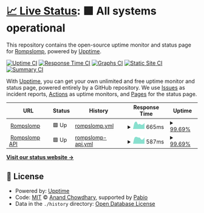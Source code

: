 # [📈 Live Status](https://rompslomp.github.io/upptime): <!--live status--> **🟩 All systems operational**

This repository contains the open-source uptime monitor and status page for [Rompslomp](https://rompslomp.github.io/upptime), powered by [Upptime](https://github.com/upptime/upptime).

[![Uptime CI](https://github.com/rompslomp/upptime/workflows/Uptime%20CI/badge.svg)](https://github.com/rompslomp/upptime/actions?query=workflow%3A%22Uptime+CI%22)
[![Response Time CI](https://github.com/rompslomp/upptime/workflows/Response%20Time%20CI/badge.svg)](https://github.com/rompslomp/upptime/actions?query=workflow%3A%22Response+Time+CI%22)
[![Graphs CI](https://github.com/rompslomp/upptime/workflows/Graphs%20CI/badge.svg)](https://github.com/rompslomp/upptime/actions?query=workflow%3A%22Graphs+CI%22)
[![Static Site CI](https://github.com/rompslomp/upptime/workflows/Static%20Site%20CI/badge.svg)](https://github.com/rompslomp/upptime/actions?query=workflow%3A%22Static+Site+CI%22)
[![Summary CI](https://github.com/rompslomp/upptime/workflows/Summary%20CI/badge.svg)](https://github.com/rompslomp/upptime/actions?query=workflow%3A%22Summary+CI%22)

With [Upptime](https://upptime.js.org), you can get your own unlimited and free uptime monitor and status page, powered entirely by a GitHub repository. We use [Issues](https://github.com/rompslomp/upptime/issues) as incident reports, [Actions](https://github.com/rompslomp/upptime/actions) as uptime monitors, and [Pages](https://rompslomp.github.io/upptime) for the status page.

<!--start: status pages-->
<!-- This summary is generated by Upptime (https://github.com/upptime/upptime) -->
<!-- Do not edit this manually, your changes will be overwritten -->
<!-- prettier-ignore -->
| URL | Status | History | Response Time | Uptime |
| --- | ------ | ------- | ------------- | ------ |
| <img alt="" src="https://icons.duckduckgo.com/ip3/app.rompslomp.nl.ico" height="13"> [Rompslomp](https://app.rompslomp.nl/up) | 🟩 Up | [rompslomp.yml](https://github.com/rompslomp/uptime/commits/HEAD/history/rompslomp.yml) | <details><summary><img alt="Response time graph" src="./graphs/rompslomp/response-time-week.png" height="20"> 665ms</summary><br><a href="https://status.rompslomp.nl/history/rompslomp"><img alt="Response time 554" src="https://img.shields.io/endpoint?url=https%3A%2F%2Fraw.githubusercontent.com%2Frompslomp%2Fuptime%2FHEAD%2Fapi%2Frompslomp%2Fresponse-time.json"></a><br><a href="https://status.rompslomp.nl/history/rompslomp"><img alt="24-hour response time 536" src="https://img.shields.io/endpoint?url=https%3A%2F%2Fraw.githubusercontent.com%2Frompslomp%2Fuptime%2FHEAD%2Fapi%2Frompslomp%2Fresponse-time-day.json"></a><br><a href="https://status.rompslomp.nl/history/rompslomp"><img alt="7-day response time 665" src="https://img.shields.io/endpoint?url=https%3A%2F%2Fraw.githubusercontent.com%2Frompslomp%2Fuptime%2FHEAD%2Fapi%2Frompslomp%2Fresponse-time-week.json"></a><br><a href="https://status.rompslomp.nl/history/rompslomp"><img alt="30-day response time 596" src="https://img.shields.io/endpoint?url=https%3A%2F%2Fraw.githubusercontent.com%2Frompslomp%2Fuptime%2FHEAD%2Fapi%2Frompslomp%2Fresponse-time-month.json"></a><br><a href="https://status.rompslomp.nl/history/rompslomp"><img alt="1-year response time 554" src="https://img.shields.io/endpoint?url=https%3A%2F%2Fraw.githubusercontent.com%2Frompslomp%2Fuptime%2FHEAD%2Fapi%2Frompslomp%2Fresponse-time-year.json"></a></details> | <details><summary><a href="https://status.rompslomp.nl/history/rompslomp">99.69%</a></summary><a href="https://status.rompslomp.nl/history/rompslomp"><img alt="All-time uptime 99.98%" src="https://img.shields.io/endpoint?url=https%3A%2F%2Fraw.githubusercontent.com%2Frompslomp%2Fuptime%2FHEAD%2Fapi%2Frompslomp%2Fuptime.json"></a><br><a href="https://status.rompslomp.nl/history/rompslomp"><img alt="24-hour uptime 97.82%" src="https://img.shields.io/endpoint?url=https%3A%2F%2Fraw.githubusercontent.com%2Frompslomp%2Fuptime%2FHEAD%2Fapi%2Frompslomp%2Fuptime-day.json"></a><br><a href="https://status.rompslomp.nl/history/rompslomp"><img alt="7-day uptime 99.69%" src="https://img.shields.io/endpoint?url=https%3A%2F%2Fraw.githubusercontent.com%2Frompslomp%2Fuptime%2FHEAD%2Fapi%2Frompslomp%2Fuptime-week.json"></a><br><a href="https://status.rompslomp.nl/history/rompslomp"><img alt="30-day uptime 99.93%" src="https://img.shields.io/endpoint?url=https%3A%2F%2Fraw.githubusercontent.com%2Frompslomp%2Fuptime%2FHEAD%2Fapi%2Frompslomp%2Fuptime-month.json"></a><br><a href="https://status.rompslomp.nl/history/rompslomp"><img alt="1-year uptime 99.98%" src="https://img.shields.io/endpoint?url=https%3A%2F%2Fraw.githubusercontent.com%2Frompslomp%2Fuptime%2FHEAD%2Fapi%2Frompslomp%2Fuptime-year.json"></a></details>
| <img alt="" src="https://icons.duckduckgo.com/ip3/api.rompslomp.nl.ico" height="13"> [Rompslomp API](https://api.rompslomp.nl/api/v1/status) | 🟩 Up | [rompslomp-api.yml](https://github.com/rompslomp/uptime/commits/HEAD/history/rompslomp-api.yml) | <details><summary><img alt="Response time graph" src="./graphs/rompslomp-api/response-time-week.png" height="20"> 587ms</summary><br><a href="https://status.rompslomp.nl/history/rompslomp-api"><img alt="Response time 574" src="https://img.shields.io/endpoint?url=https%3A%2F%2Fraw.githubusercontent.com%2Frompslomp%2Fuptime%2FHEAD%2Fapi%2Frompslomp-api%2Fresponse-time.json"></a><br><a href="https://status.rompslomp.nl/history/rompslomp-api"><img alt="24-hour response time 525" src="https://img.shields.io/endpoint?url=https%3A%2F%2Fraw.githubusercontent.com%2Frompslomp%2Fuptime%2FHEAD%2Fapi%2Frompslomp-api%2Fresponse-time-day.json"></a><br><a href="https://status.rompslomp.nl/history/rompslomp-api"><img alt="7-day response time 587" src="https://img.shields.io/endpoint?url=https%3A%2F%2Fraw.githubusercontent.com%2Frompslomp%2Fuptime%2FHEAD%2Fapi%2Frompslomp-api%2Fresponse-time-week.json"></a><br><a href="https://status.rompslomp.nl/history/rompslomp-api"><img alt="30-day response time 569" src="https://img.shields.io/endpoint?url=https%3A%2F%2Fraw.githubusercontent.com%2Frompslomp%2Fuptime%2FHEAD%2Fapi%2Frompslomp-api%2Fresponse-time-month.json"></a><br><a href="https://status.rompslomp.nl/history/rompslomp-api"><img alt="1-year response time 574" src="https://img.shields.io/endpoint?url=https%3A%2F%2Fraw.githubusercontent.com%2Frompslomp%2Fuptime%2FHEAD%2Fapi%2Frompslomp-api%2Fresponse-time-year.json"></a></details> | <details><summary><a href="https://status.rompslomp.nl/history/rompslomp-api">99.69%</a></summary><a href="https://status.rompslomp.nl/history/rompslomp-api"><img alt="All-time uptime 99.98%" src="https://img.shields.io/endpoint?url=https%3A%2F%2Fraw.githubusercontent.com%2Frompslomp%2Fuptime%2FHEAD%2Fapi%2Frompslomp-api%2Fuptime.json"></a><br><a href="https://status.rompslomp.nl/history/rompslomp-api"><img alt="24-hour uptime 97.82%" src="https://img.shields.io/endpoint?url=https%3A%2F%2Fraw.githubusercontent.com%2Frompslomp%2Fuptime%2FHEAD%2Fapi%2Frompslomp-api%2Fuptime-day.json"></a><br><a href="https://status.rompslomp.nl/history/rompslomp-api"><img alt="7-day uptime 99.69%" src="https://img.shields.io/endpoint?url=https%3A%2F%2Fraw.githubusercontent.com%2Frompslomp%2Fuptime%2FHEAD%2Fapi%2Frompslomp-api%2Fuptime-week.json"></a><br><a href="https://status.rompslomp.nl/history/rompslomp-api"><img alt="30-day uptime 99.93%" src="https://img.shields.io/endpoint?url=https%3A%2F%2Fraw.githubusercontent.com%2Frompslomp%2Fuptime%2FHEAD%2Fapi%2Frompslomp-api%2Fuptime-month.json"></a><br><a href="https://status.rompslomp.nl/history/rompslomp-api"><img alt="1-year uptime 99.98%" src="https://img.shields.io/endpoint?url=https%3A%2F%2Fraw.githubusercontent.com%2Frompslomp%2Fuptime%2FHEAD%2Fapi%2Frompslomp-api%2Fuptime-year.json"></a></details>

<!--end: status pages-->

[**Visit our status website →**](https://rompslomp.github.io/upptime)

## 📄 License

- Powered by: [Upptime](https://github.com/upptime/upptime)
- Code: [MIT](./LICENSE) © [Anand Chowdhary](https://anandchowdhary.com), supported by [Pabio](https://pabio.com)
- Data in the `./history` directory: [Open Database License](https://opendatacommons.org/licenses/odbl/1-0/)
